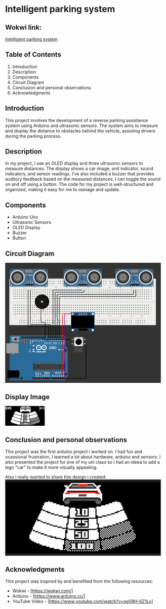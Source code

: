 # Intelligent parking system

## Wokwi link:
[Intelligent parking system](https://wokwi.com/projects/384735044985188353)

## Table of Contents
1. Introduction
2. Description
3. Components
4. Circuit Diagram
5. Conclusion and personal observations
6. Acknowledgments

## Introduction
This project involves the development of a reverse parking assistance system using Arduino and ultrasonic sensors. 
The system aims to measure and display the distance to obstacles behind the vehicle, assisting drivers during the parking process.

## Description
In my project, I use an OLED display and three ultrasonic sensors to measure distances. 
The display shows a car image, unit indicator, sound indicators, and sensor readings. 
I’ve also included a buzzer that provides auditory feedback based on the measured distances. 
I can toggle the sound on and off using a button. The code for my project is well-structured and organized, making it easy for me to manage and update.

## Components
- Arduino Uno
- Ultrasonic Sensors
- OLED Display
- Buzzer
- Button

## Circuit Diagram
![Circuit Diagram](images/CircuitDiagram.png)

## Display Image

![Display Image](images/img02.png)

## Conclusion and personal observations

This project was the first arduino project i worked on. 
I had fun and ocassional frustration, I learned a lot about hardware, arduino and sensors. 
I also presented the project for one of my uni class so i had an ideea to add a lego "car" to make it more visually appealing.

Also i really wanted to share this design i created: 
![Project initial design](images/img01.png)


## Acknowledgments

This project was inspired by and benefited from the following resources:

- Wokwi - [https://wokwi.com/]
- Arduino - [https://www.arduino.cc/]
- YouTube Video - [https://www.youtube.com/watch?v=gg08H-6Z1Lo]

